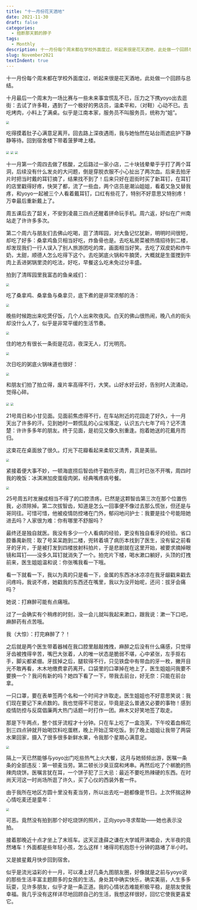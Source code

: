 ```yaml
---
title: "十一月份花天酒地"
date: 2021-11-30
draft: false
categories:
  - 扭断那天鹅的脖子
tags:
  - Monthly
description: 十一月份每个周末都在学校外面度过，听起来很是花天酒地，此处做一个回顾与总结。
slug: November2021
textIndent: true
---
```



十一月份每个周末都在学校外面度过，听起来很是花天酒地，此处做一个回顾与总结。

十月最后一个周末为一场比赛与一些未来事宜慌乱不已，压力之下携yoyo出去逛街：去试了许多鞋，遇到了一个极好的男店员，温柔平和，（对鞋）心动不已。去吃烤肉，小料上了满桌。似乎是江南本家，服务员不叫服务员，统称为“姐”。

<img src="/images/IMG_20211106_020708.jpg" style="zoom:50%;" />

吃得摸着肚子心满意足离开。回去路上深夜遇雨，我与她怡然在站台雨遮庇护下静静等待。回到宿舍楼下带着菠萝啤上楼。

<img src="/images/IMG_20211030_211038.jpg" style="zoom:50%;" />

<img src="/images/IMG_20211030_211006.jpg" style="zoom:50%;" />

<img src="/images/IMG_20211030_223536-16393929476902.jpg" style="zoom: 50%;" />

十一月第一个周四去做了核酸，之后路过一家小店，二十块钱晕晕乎乎打了两个耳洞，后续没有什么发炎的大问题，倒是穿脱衣服不小心扯出了两次血。后来去拍牙片时把当时戴的耳钉摘了，结果找不到了！后来只好在逛街时买了新耳钉，在耳钉的店里戳得好疼，快哭了都，流了一些血，两个店员是潮汕姐姐，看着又急又替我疼，和yoyo一起被三个人看着戴耳钉，口红有些花了，特别不好意思又特别疼！万幸最后重新戴上了。

周五课后去了韶关，不安到凌晨三四点还醒着拼命玩手机。周六返，好似在广州南站走了许许多多次。

第二个周六与朋友们去佛山吃喝，逛了清晖园，对大鱼记忆犹新，明明时间很短，却吃了好多：桑拿鸡鱼贝相当好吃，炸鱼骨也是。去吃私房菜被热情招待到二楼，却发现我们一行人误入了别人旅游团吃的席，画面相当好笑。去吃了双皮奶和炸牛奶，太甜，顺德人怎么吃得下这个。去吃粥底火锅和牛腩煲，大概就是生蛋搅到牛肉上丢进粥锅里烫的吃法，好吃，早餐这么吃未免过分丰盛。

拍到了清晖园里我富态的鱼亲戚们：

<img src="/images/image-20211213190758582.png" style="zoom:50%;" />

吃了桑拿鸡、桑拿鱼与桑拿贝，底下煮的是非常浓郁的汤：

<img src="/images/image-20211213191747349.png" style="zoom:50%;" />

晚些时候跑出来吃煲仔饭，几个人出来吹夜风。白天的佛山很热闹，晚八点的街头却没什么人了，似乎是非常平缓的生活节奏。

<img src="/images/image-20211213192730147.png" style="zoom:50%;" />

住的地方有很长一条街是花店，夜深无人，灯光明亮。

<img src="/images/image-20211213193002397.png" style="zoom:50%;" />

次日吃的粥底火锅味道也很好：

<img src="/images/image-20211213193422712.png" style="zoom:50%;" />



和朋友们拍了拍立得，废片率高得不行，大笑。山好水好云好，告别时人流涌动，觉得心碎。

<img src="/images/image-20211213193634660.png" style="zoom:50%;" />


<img src="/images/image-20211213193524000.png" style="zoom:50%;" />


21号周日和小甘见面。见面前焦虑得不行，在车站附近的花园走了好久，十一月天出了许多的汗。见到她时一颗慌乱的心尘埃落定，认识五六七年了吗？记不清楚：许许多多年的朋友。终于见面，是初见又像久别重逢。抱着她送的花戴月而归。

这束花在桌面放了很久。灯光下花瓣看起来柔软又清秀，真是美丽。

<img src="/images/image-20211213194443517.png" style="zoom:50%;" />



紧接着便大事不妙，一顿海底捞后智齿终于戳伤牙肉，周三时已张不开嘴，周四时我的晚饭：冰淇淋加皮蛋瘦肉粥，经典嘴疼病号餐。

<img src="/images/image-20211213194956545.png" style="zoom:50%;" />

25号周五时发展成相当不得了的口腔溃疡，已然是这颗智齿第三次在那个位置伤我，必须除掉。第二次拔智齿，知道是怎么一回事便不像过去那么慌张，但还是与哥同往。可惜可惜，他被疫情防控堵在门外，郁闷地问护士：我要是挂个号能陪她进去吗？人家很为难：你有哪里不舒服吗？

最终还是独自就医。我没有多少一个人看病的经验，更没有独自看牙的经验。省口腔番禺新院：取了号呆呆跑到二楼，兜转着填了病历本找到了医生，没有留之前看牙的牙片，于是被打发到四楼放射科拍片，于是悲剧就在这里开始，被要求摘掉眼镜和耳钉——没多久耳钉就消失了一个。拍完片下楼，喝水漱口躺好，头顶的灯拽前来，医生姐姐温和说：你张嘴我看一下哦。

看一下就看一下，我以为真的只是看一下，金属的东西冰冰凉凉在我牙龈戳来戳去问疼吗，我说不疼，她戳我的东西还在嘴里，我以为没开始呢，还问：拔牙会痛吗？

她说：打麻醉可能有点痛哦。

过了一会确实有个稍疼的时刻，没一会儿就叫我起来漱口，跟我说：漱一下口吧，麻醉药有点苦哦。

我（大惊）：打完麻醉了？！

之后就是两个医生带着器械在我口腔里敲敲拽拽，麻醉之后没有什么痛感，只觉得牙齿被拽得辛苦，嘴巴大张着，人的唯一状态是脆弱不堪，心中紧张，左手抠右手，脚尖都紧绷。牙拔掉之后，腿软得不行，只见铁盘中有带血的牙一枚，撇开目光不敢再看，木木地缴费拿药离开。口袋里的口罩掉在地上了，医生姐姐问我要不要换一个？我问有新的吗？她四下看了一下，带我去前台，好无奈：只能在前台拿。

一只口罩，要在表单签两个名和一个时间才许取走。医生姐姐也不好意思笑说：我们现在要记下来点数的。我也觉得不可思议，毕竟是这么普通又必要的事物！感到疫情防控与反腐倡廉两大热门话题一时打作一团。麻木又好笑地签了取走。

那是下午两点，整个拔牙流程才十分钟。只在车上吃了一盒泡芙，下午咬着血棉花到三四点钟就开始喝饮料吃蛋糕，晚上开始正常吃饭。到了晚上姐姐让我带了两袋水果回家，摄入了很多很多新鲜水果，令我那个星期心满意足。

<img src="/images/image-20211213195219685.png" style="zoom:50%;" />



隔上一天已然能够与yoyo出门吃些热气上火大餐，这月与她频频出游，医嘱一条条的全部违反：第一顿麦当劳。第二顿长沙臭豆腐和烤串。再然后吃了个梆脆的热辣肉烧饼。医嘱言犹在耳，一个饼子犯了三大忌：最近不要吃热辣硬的东西。在时尚天河这一时尚场所逛了许久，买了心仪的西装外套一件。

由于我所在地区方圆十里没有麦当劳，所以出去吃一趟都像是节日。上次怀揣这种心情吃麦还是童年：

<img src="/images/image-20211213195426721.png" style="zoom:50%;" />

可恶。竟然没有拍到那个好吃烧饼的照片，正向yoyo寻求帮助——她也表示没拍。

接着那晚近十点才坐上了末班车。这天正逢薛之谦在大学城开演唱会，大半夜的竟然堵车！外面都是些年轻小孩，怎么这样！堵得司机抱怨十分钟的路堵了半小时。

又是披星戴月快步回到宿舍。

似乎是流光溢彩的十一月，可以凑上好几条九图朋友圈，好像就是之前与yoyo说的那些生活丰富主题颇多的女孩的生活。身处其中确实快乐，确实美丽，人生多多玩耍，见许多朋友，似乎才是一条正道。我的心情状态难能积极平稳，是朋友使我幸福。我几乎没有这样详尽地回顾自己的生活，我想这样很好，回忆它使我更喜爱它。